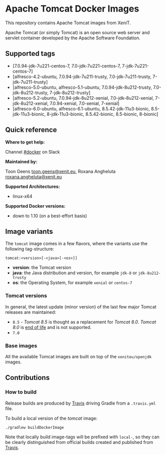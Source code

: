 # Apache Tomcat Docker Images

This repository contains Apache Tomcat images from XeniT.

Apache Tomcat (or simply Tomcat) is an open source web server and servlet container developed
by the Apache Software Foundation.

## Supported tags

* [7.0.94-jdk-7u221-centos-7, 7.0-jdk-7u221-centos-7, 7-jdk-7u221-centos-7]
* [alfresco-4.2-ubuntu, 7.0.94-jdk-7u211-trusty, 7.0-jdk-7u211-trusty, 7-jdk-7u211-trusty]
* [alfresco-5.0-ubuntu, alfresco-5.1-ubuntu, 7.0.94-jdk-8u212-trusty, 7.0-jdk-8u212-trusty, 7-jdk-8u212-trusty]
* [alfresco-5.2-ubuntu, 7.0.94-jdk-8u212-xenial, 7.0-jdk-8u212-xenial, 7-jdk-8u212-xenial, 7.0.94-xenial, 7.0-xenial, 7-xenial]
* [alfresco-6.0-ubuntu, alfresco-6.1-ubuntu, 8.5.42-jdk-11u3-bionic, 8.5-jdk-11u3-bionic, 8-jdk-11u3-bionic, 8.5.42-bionic, 8.5-bionic, 8-bionic]


## Quick reference

**Where to get help:**

Channel [#docker](https://xenitengineering.slack.com/app_redirect?channel=docker) on Slack

**Maintained by:**

Toon Geens <toon.geens@xenit.eu>, Roxana Angheluta <roxana.angheluta@xenit.eu>

**Supported Architectures:**

* linux-x64

**Supported Docker versions:**

* down to 1.10 (on a best-effort basis)

## Image variants

The `tomcat` image comes in a few flavors, where the variants use the following tag-structure:

```
tomcat:<version>[-<java>[-<os>]]
```

* **version**: the Tomcat version
* **java**: the Java distribution and version, for example `jdk-8` or `jdk-8u212-trusty`
* **os**: the Operating System, for example `xenial` or `centos-7`

### Tomcat versions

In general, the latest update (minor version) of the last few major Tomcat releases are maintained:

* `8.5` - _Tomcat 8.5_ is thought as a replacement for _Tomcat 8.0_. _Tomcat 8.0_ is [end of life](http://tomcat.apache.org/tomcat-80-eol.html) and is not supported.
* `7.0`

### Base images

All the available Tomcat images are built on top of the `xeniteu/openjdk` images.

## Contributions

### How to build

Release builds are produced by [Travis](https://travis-ci.org/xenit-eu/) driving Gradle from a `.travis.yml` file.

To build a local version of the _tomcat_ image:

```
./gradlew buildDockerImage
```

Note that locally build image-tags will be prefixed with `local-`, so they can be clearly distinguished from official
builds created and published from [Travis](https://travis-ci.org/xenit-eu/).